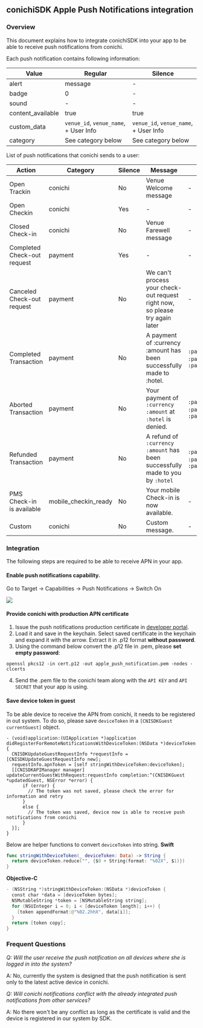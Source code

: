 ## conichiSDK Apple Push Notifications integration

### Overview

This document explains how to integrate conichiSDK into your app to be able to receive push notifications from conichi.

Each push notification contains following information:

| Value | Regular | Silence |
| ----- | ------- | ------- |
alert| message| -|
badge| 0| -|
sound| -| -|
content_available| true| true|
custom_data| `venue_id`, `venue_name`, + User Info| `venue_id`, `venue_name`, + User Info|
category| See category below| See category below|


List of push notifications that conichi sends to a user:

| Action | Category | Silence | Message | User Info |
| ------ | -------- | ------- | ------- | --------- |
Open Trackin| conichi| No| Venue Welcome message| -|
Open Checkin| conichi| Yes| -| -|
Closed Check-in| conichi| No| Venue Farewell message| -|
Completed Check-out request| payment| Yes| -| -|
Canceled Check-out request| payment| No| We can't process your check-out request right now, so please try again later| -|
Completed Transaction| payment| No| A payment of :currency :amount has been successfully made to :hotel.| `:payment_currency`, `:payment_amount`, `:payment_status`|
Aborted Transaction| payment| No| Your payment of `:currency` `:amount` at `:hotel` is denied.| `:payment_currency`, `:payment_amount`, `:payment_status`|
Refunded Transaction| payment| No| A refund of `:currency` `:amount` has been successfully made to you by `:hotel`| `:payment_currency`, `:payment_amount`, `:payment_status`|
PMS Check-in is available| mobile_checkin_ready| No| Your mobile Check-in is now available.| -|
Custom| conichi| No| Custom message.| -|

### Integration

The following steps are required to be able to receive APN in your app.

#### Enable push notifications capability.

Go to Target -> Capabilities -> Push Notifications -> Switch On  

<img src="https://monosnap.com/file/ySc30xRCXn7ubX57920TZLTcQJFWL6.png">

#### Provide conichi with production APN certificate

1. Issue the push notifications production certificate in [developer portal](developer.apple.com).
2. Load it and save in the keychain. Select saved certificate in the keychain and expand it with the arrow. Extract it in .p12 format __without password__.
3. Using the command below convert the .p12 file in .pem, please __set empty password__:
```
openssl pkcs12 -in cert.p12 -out apple_push_notification.pem -nodes -clcerts
```
4. Send the .pem file to the conichi team along with the `API KEY` and `API SECRET` that your app is using.

#### Save device token in guest

To be able device to receive the APN from conichi, it needs to be registered in out system.
To do so, please save `deviceToken` in a `[CNISDKGuest currentGuest]` object.

```
- (void)application:(UIApplication *)application didRegisterForRemoteNotificationsWithDeviceToken:(NSData *)deviceToken {
  CNISDKUpdateGuestRequestInfo *requestInfo = [CNISDKUpdateGuestRequestInfo new];
  requestInfo.apnToken = [self stringWithDeviceToken:deviceToken];
  [[CNISDKAPIManager manager] updateCurrentGuestWithRequest:requestInfo completion:^(CNISDKGuest *updatedGuest, NSError *error) {
      if (error) {
        // The token was not saved, please check the error for information and retry
      }
      else {
        // The token was saved, device now is able to receive push notifications from conichi
      }
  }];
}
```

Below are helper functions to convert `deviceToken` into string.
__Swift__
```swift
func stringWithDeviceToken(_ deviceToken: Data) -> String {
  return deviceToken.reduce("", {$0 + String(format: "%02X", $1)})
}
```

__Objective-C__
```swift
- (NSString *)stringWithDeviceToken:(NSData *)deviceToken {
  const char *data = [deviceToken bytes];
  NSMutableString *token = [NSMutableString string];
  for (NSUInteger i = 0; i < [deviceToken length]; i++) {
    [token appendFormat:@"%02.2hhX", data[i]];
  }
  return [token copy];
}
```

### Frequent Questions

*Q: Will the user receive the push notification on all devices where she is logged in into the system?*  

A: No, currently the system is designed that the push notification is sent only to the latest active device in conichi.  

*Q: Will conichi notifications conflict with the already integrated push notifications from other services?*  

A: No there won't be any conflict as long as the certificate is valid and the device is registered in our system by SDK.
